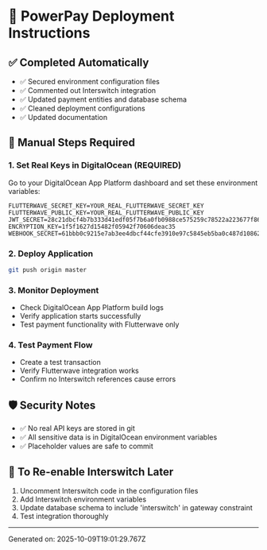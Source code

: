 
# 🚀 PowerPay Deployment Instructions

## ✅ Completed Automatically
- ✅ Secured environment configuration files
- ✅ Commented out Interswitch integration
- ✅ Updated payment entities and database schema
- ✅ Cleaned deployment configurations
- ✅ Updated documentation

## 🔑 Manual Steps Required

### 1. Set Real Keys in DigitalOcean (REQUIRED)
Go to your DigitalOcean App Platform dashboard and set these environment variables:

```
FLUTTERWAVE_SECRET_KEY=YOUR_REAL_FLUTTERWAVE_SECRET_KEY
FLUTTERWAVE_PUBLIC_KEY=YOUR_REAL_FLUTTERWAVE_PUBLIC_KEY
JWT_SECRET=28c21dbcf4b7b333d41edf05f7b6a0fb0988ce575259c78522a223677f868c69
ENCRYPTION_KEY=1f5f1627d15482f05942f70606deac35
WEBHOOK_SECRET=61bbb0c9215e7ab3ee4dbcf44cfe3910e97c5845eb5ba0c487d108624a640023
```

### 2. Deploy Application
```bash
git push origin master
```

### 3. Monitor Deployment
- Check DigitalOcean App Platform build logs
- Verify application starts successfully
- Test payment functionality with Flutterwave only

### 4. Test Payment Flow
- Create a test transaction
- Verify Flutterwave integration works
- Confirm no Interswitch references cause errors

## 🛡️ Security Notes
- ✅ No real API keys are stored in git
- ✅ All sensitive data is in DigitalOcean environment variables
- ✅ Placeholder values are safe to commit

## 🔄 To Re-enable Interswitch Later
1. Uncomment Interswitch code in the configuration files
2. Add Interswitch environment variables
3. Update database schema to include 'interswitch' in gateway constraint
4. Test integration thoroughly

---
Generated on: 2025-10-09T19:01:29.767Z
